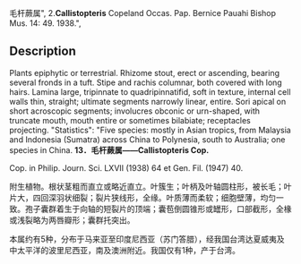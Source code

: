 毛杆蕨属",
2.**Callistopteris** Copeland Occas. Pap. Bernice Pauahi Bishop Mus. 14: 49. 1938.",

## Description
Plants epiphytic or terrestrial. Rhizome stout, erect or ascending, bearing several fronds in a tuft. Stipe and rachis columnar, both covered with long hairs. Lamina large, tripinnate to quadripinnatifid, soft in texture, internal cell walls thin, straight; ultimate segments narrowly linear, entire. Sori apical on short acroscopic segments; involucres obconic or urn-shaped, with truncate mouth, mouth entire or sometimes bilabiate; receptacles projecting.
  "Statistics": "Five species: mostly in Asian tropics, from Malaysia and Indonesia (Sumatra) across China to Polynesia, south to Australia; one species in China.
**13．毛杆蕨属——Callistopteris Cop.**

Cop. in Philip. Journ. Sci. LXVII (1938) 64 et Gen. Fil. (1947) 40.

附生植物。根状茎粗而直立或略近直立。叶簇生；叶柄及叶轴圆柱形，被长毛；叶片大，四回深羽状细裂；裂片狭线形，全缘。叶质薄而柔软；细胞壁薄，均匀一致。孢子囊群着生于向轴的短裂片的顶端；囊苞倒圆锥形或罎形，口部截形，全椽或浅裂略为两唇瓣形；囊群托突出。

本属约有5种，分布于马来亚至印度尼西亚（苏门答腊），经我国台湾达夏威夷及中太平洋的波里尼西亚，南及澳洲附近。我国仅有1种，产于台湾。
